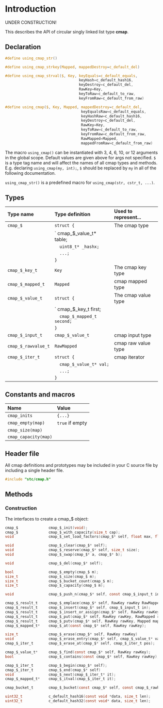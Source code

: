 # Introduction

UNDER CONSTRUCTION!

This describes the API of circular singly linked list type **cmap**.

## Declaration

```c
#define using_cmap_str()

#define using_cmap_strkey(Mapped, mappedDestroy=c_default_del)

#define using_cmap_strval($, Key, keyEquals=c_default_equals,
                                  keyHash=c_default_hash16,
                                  keyDestroy=c_default_del,
                                  RawKey=Key,
                                  keyToRaw=c_default_to_raw,
                                  keyFromRaw=c_default_from_raw)

#define using_cmap($, Key, Mapped, mappedDestroy=c_default_del,
                                   keyEqualsRaw=c_default_equals,
                                   keyHashRaw=c_default_hash16,
                                   keyDestroy=c_default_del,
                                   RawKey=Key,
                                   keyToRaw=c_default_to_raw,
                                   keyFromRaw=c_default_from_raw,
                                   RawMapped=Mapped,
                                   mappedFromRaw=c_default_from_raw)
```
The macro `using_cmap()` can be instantiated with 3, 4, 6, 10, or 12 arguments in the global scope.
Default values are given above for args not specified. `$` is a type tag name and
will affect the names of all cmap types and methods. E.g. declaring `using_cmap(my, int);`, `$` should
be replaced by `my` in all of the following documentation.

`using_cmap_str()` is a predefined macro for `using_cmap(str, cstr_t, ...)`.

## Types

| Type name            | Type definition                       | Used to represent...               |
|:---------------------|:--------------------------------------|:-----------------------------------|
| `cmap_$`             | `struct {`                            | The cmap type                      |
|                      | `  cmap_$_value_t* table;             |                                    |
|                      | `  uint8_t* _hashx;`                  |                                    |
|                      | `  ...;`                              |                                    |
|                      | `}`                                   |                                    |
| `cmap_$_key_t`       | `Key`                                 | The cmap key type                  |
| `cmap_$_mapped_t`    | `Mapped`                              | cmap mapped type                   |
| `cmap_$_value_t`     | `struct {`                            | The cmap value type                |
|                      | `  cmap_$_key_t first;                |                                    |
|                      | `  cmap_$_mapped_t second;`           |                                    |
|                      | `}`                                   |                                    |
| `cmap_$_input_t`     | `cmap_$_value_t`                      | cmap input type                    |
| `cmap_$_rawvalue_t`  | `RawMapped`                           | cmap raw value type                |
| `cmap_$_iter_t`      | `struct {`                            | cmap iterator                      |
|                      | `  cmap_$_value_t* val;`              |                                    |
|                      | `  ...;`                              |                                    |
|                      | `}`                                   |                                    |

## Constants and macros

| Name                       | Value            |
|:---------------------------|:-----------------|
|  `cmap_inits`              | `{...}`          |
|  `cmap_empty(map)`         | `true` if empty  |
|  `cmap_size(map)`          |                  |
|  `cmap_capacity(map)`      |                  |


## Header file

All cmap definitions and prototypes may be included in your C source file by including a single header file.

```c
#include "stc/cmap.h"
```
## Methods

### Construction

The interfaces to create a cmap_$ object:
```c
cmap_$              cmap_$_init(void);
cmap_$              cmap_$_with_capacity(size_t cap);
void                cmap_$_set_load_factors(cmap_$* self, float max, float shrink);

void                cmap_$_clear(cmap_$* self);
void                cmap_$_reserve(cmap_$* self, size_t size);
void                cmap_$_swap(cmap_$* a, cmap_$* b);

void                cmap_$_del(cmap_$* self);

bool                cmap_$_empty(cmap_$ m);
size_t              cmap_$_size(cmap_$ m);
size_t              cmap_$_bucket_count(cmap_$ m);
size_t              cmap_$_capacity(cmap_$ m);

void                cmap_$_push_n(cmap_$* self, const cmap_$_input_t in[], size_t size);

cmap_$_result_t     cmap_$_emplace(cmap_$* self, RawKey rawKey RawMapped rawVal);
cmap_$_result_t     cmap_$_insert(cmap_$* self, cmap_$_input_t in);
cmap_$_result_t     cmap_$_insert_or_assign(cmap_$* self, RawKey rawKey, RawMapped rawVal);
cmap_$_result_t     cmap_$_put(cmap_$* self, RawKey rawKey, RawMapped rawVal);
cmap_$_result_t     cmap_$_putv(cmap_$* self, RawKey rawKey, Mapped mapped);
cmap_$_mapped_t*    cmap_$_at(const cmap_$* self, RawKey rawKey);

size_t              cmap_$_erase(cmap_$* self, RawKey rawKey)
void                cmap_$_erase_entry(cmap_$* self, cmap_$_value_t* val);
cmap_$_iter_t       cmap_$_erase_at(cmap_$* self, cmap_$_iter_t pos);

cmap_$_value_t*     cmap_$_find(const cmap_$* self, RawKey rawKey);
bool                cmap_$_contains(const cmap_$* self, RawKey rawKey);

cmap_$_iter_t       cmap_$_begin(cmap_$* self);
cmap_$_iter_t       cmap_$_end(cmap_$* self)
void                cmap_$_next(cmap_$_iter_t* it);
cmap_$_mapped_t*    cmap_$_itval(cmap_$_iter_t it);

cmap_bucket_t       cmap_$_bucket(const cmap_$* self, const cmap_$_rawkey_t* rawKeyPtr);

uint32_t            c_default_hash16(const void *data, size_t len);
uint32_t            c_default_hash32(const void* data, size_t len);
```
